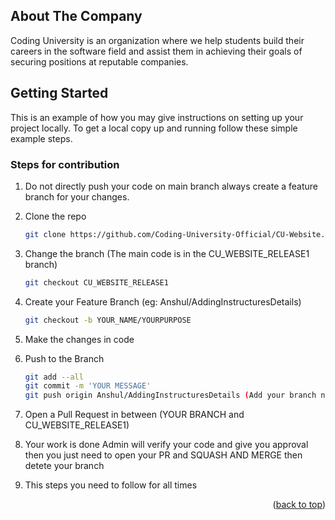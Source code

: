 <!-- ABOUT THE COMPANY -->
## About The Company

Coding University is an organization where we help students build their careers in the software field and assist them in achieving their goals of securing positions at reputable companies.

<!-- GETTING STARTED -->
## Getting Started

This is an example of how you may give instructions on setting up your project locally.
To get a local copy up and running follow these simple example steps.

### Steps for contribution

1. Do not directly push your code on main branch always create a feature branch for your changes.
2. Clone the repo
   ```sh
   git clone https://github.com/Coding-University-Official/CU-Website.git
   ```
3. Change the branch (The main code is in the CU_WEBSITE_RELEASE1 branch)
   ```sh
   git checkout CU_WEBSITE_RELEASE1
   ```
4. Create your Feature Branch (eg: Anshul/AddingInstructuresDetails)
   ```sh
   git checkout -b YOUR_NAME/YOURPURPOSE
   ```
5. Make the changes in code

6. Push to the Branch
   ```sh
   git add --all
   git commit -m 'YOUR MESSAGE'
   git push origin Anshul/AddingInstructuresDetails (Add your branch name)
    ```
7. Open a Pull Request in between (YOUR BRANCH and CU_WEBSITE_RELEASE1)
8. Your work is done Admin will verify your code and give you approval then you just need to open your PR and SQUASH AND MERGE then detete your branch
9. This steps you need to follow for all times

<p align="right">(<a href="#readme-top">back to top</a>)</p>
